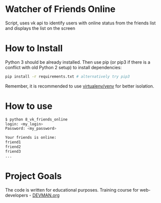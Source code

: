 # Watcher of Friends Online

Script, uses vk api to identify users with online status from the friends list and displays the list on the screen

# How to Install

Python 3 should be already installed. Then use pip (or pip3 if there is a conflict with old Python 2 setup) to install dependencies:

```bash
pip install -r requirements.txt # alternatively try pip3
```

Remember, it is recommended to use [virtualenv/venv](https://devman.org/encyclopedia/pip/pip_virtualenv/) for better isolation.

# How to use

```bash
$ python 8_vk_friends_online
login: <my_login>
Password: <my_password>

Your friends is online:
friend1
friend2
friend3
...
```
# Project Goals

The code is written for educational purposes. Training course for web-developers - [DEVMAN.org](https://devman.org)
